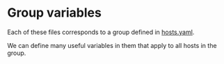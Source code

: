 # Group variables

Each of these files corresponds to a group defined in [hosts.yaml](../hosts.yaml).

We can define many useful variables in them that apply to all hosts in the group.
